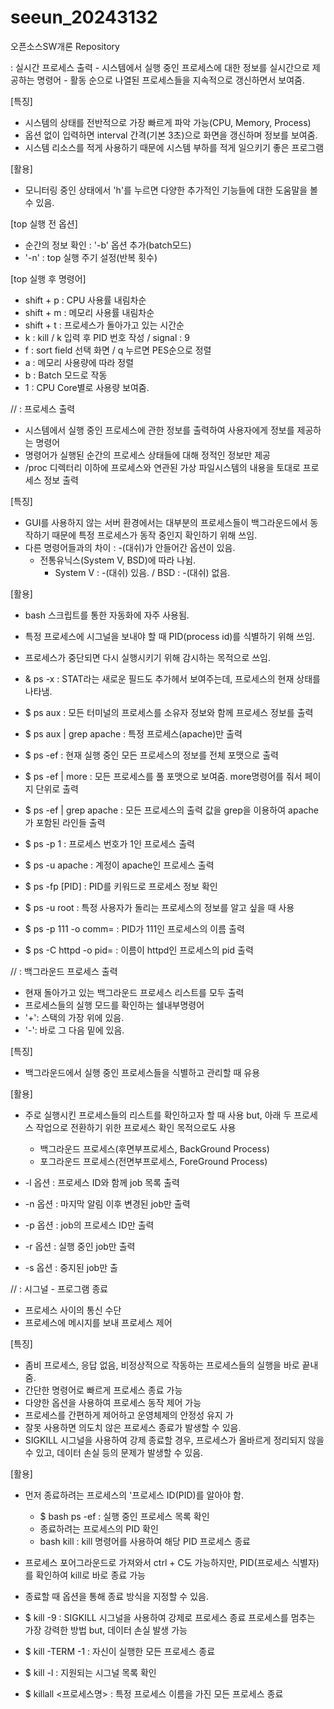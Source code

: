 # seeun_20243132
오픈소스SW개론 Repository


<top>
: 실시간 프로세스 출력
- 시스템에서 실행 중인 프로세스에 대한 정보를 실시간으로 제공하는 명령어
- 활동 순으로 나열된 프로세스들을 지속적으로 갱신하면서 보여줌.

[특징]
- 시스템의 상태를 전반적으로 가장 빠르게 파악 가능(CPU, Memory, Process)
- 옵션 없이 입력하면 interval 간격(기본 3초)으로 화면을 갱신하며 정보를 보여줌.
- 시스템 리소스를 적게 사용하기 때문에 시스템 부하를 적게 일으키기 좋은 프로그램

[활용]
- 모니터링 중인 상태에서 'h'를 누르면 다양한 추가적인 기능들에 대한 도움말을 볼 수 있음.

[top 실행 전 옵션]
- 순간의 정보 확인 : '-b' 옵션 추가(batch모드)
- '-n' : top 실행 주기 설정(반복 횟수)

[top 실행 후 명령어]
- shift + p : CPU 사용률 내림차순
- shift + m : 메모리 사용률 내림차순
- shift + t : 프로세스가 돌아가고 있는 시간순
- k : kill / k 입력 후 PID 번호 작성 / signal : 9
- f : sort field 선택 화면 / q 누르면 PES순으로 정렬
- a : 메모리 사용량에 따라 정렬
- b : Batch 모드로 작동
- 1 : CPU Core별로 사용량 보여줌.



//<ps>
: 프로세스 출력
- 시스템에서 실행 중인 프로세스에 관한 정보를 출력하여 사용자에게 정보를 제공하는 명령어
- 명령어가 실행된 순간의 프로세스 상태들에 대해 정적인 정보만 제공
- /proc 디렉터리 이하에 프로세스와 연관된 가상 파일시스템의 내용을 토대로 프로세스 정보 출력

[특징]
- GUI를 사용하지 않는 서버 환경에서는 대부분의 프로세스들이 백그라운드에서 동작하기 때문에 특정 프로세스가 동작 중인지 확인하기 위해 쓰임.
- 다른 명령어들과의 차이 : -(대쉬)가 안들어간 옵션이 있음.
  - 전통유닉스(System V, BSD)에 따라 나뉨.
    - System V : -(대쉬) 있음. / BSD : -(대쉬) 없음.

[활용]
- bash 스크립트를 통한 자동화에 자주 사용됨.
- 특정 프로세스에 시그널을 보내야 할 때 PID(process id)를 식별하기 위해 쓰임.
- 프로세스가 중단되면 다시 실행시키기 위해 감시하는 목적으로 쓰임.

- & ps -x : STAT라는 새로운 필드도 추가헤서 보여주는데, 프로세스의 현재 상태를 나타냄.
- $ ps aux : 모든 터미널의 프로세스를 소유자 정보와 함께 프로세스 정보를 출력
- $ ps aux | grep apache : 특정 프로세스(apache)만 출력
- $ ps -ef : 현재 실행 중인 모든 프로세스의 정보를 전체 포맷으로 출력
- $ ps -ef | more : 모든 프로세스를 풀 포맷으로 보여줌. more명령어를 줘서 페이지 단위로 출력
- $ ps -ef | grep apache : 모든 프로세스의 출력 값을 grep을 이용하여 apache가 포함된 라인들 출력
- $ ps -p 1 : 프로세스 번호가 1인 프로세스 출력
- $ ps -u apache : 계정이 apache인 프로세스 출력
- $ ps -fp [PID] : PID를 키워드로 프로세스 정보 확인
- $ ps -u root : 특정 사용자가 돌리는 프로세스의 정보를 알고 싶을 때 사용
- $ ps -p 111 -o comm= : PID가 111인 프로세스의 이름 출력
- $ ps -C httpd -o pid= : 이름이 httpd인 프로세스의 pid 출력



//<jobs>
: 백그라운드 프로세스 출력
- 현재 돌아가고 있는 백그라운드 프로세스 리스트를 모두 출력
- 프로세스들의 실행 모드를 확인하는 쉘내부명령어
- '+': 스택의 가장 위에 있음.
- '-': 바로 그 다음 밑에 있음.

[특징]
- 백그라운드에서 실행 중인 프로세스들을 식별하고 관리할 때 유용

[활용]
- 주로 실행시킨 프로세스들의 리스트를 확인하고자 할 때 사용 but, 아래 두 프로세스 작업으로 전환하기 위한 프로세스 확인 목적으로도 사용
  - 백그라운드 프로세스(후면부프로세스, BackGround Process)
  - 포그라운드 프로세스(전면부프로세스, ForeGround Process)
 
- -l 옵션 : 프로세스 ID와 함께 job 목록 출력
- -n 옵션 : 마지막 알림 이후 변경된 job만 출력
- -p 옵션 : job의 프로세스 ID만 출력
- -r 옵션 : 실행 중인 job만 출력
- -s 옵션 : 중지된 job만 출



//<kill>
: 시그널 - 프로그램 종료
- 프로세스 사이의 통신 수단
- 프로세스에 메시지를 보내 프로세스 제어

[특징]
- 좀비 프로세스, 응답 없음, 비정상적으로 작동하는 프로세스들의 실행을 바로 끝내줌.
- 간단한 명령어로 빠르게 프로세스 종료 가능
- 다양한 옵션을 사용하여 프로세스 동작 제어 가능
- 프로세스를 간편하게 제어하고 운영체제의 안정성 유지 가
- 잘못 사용하면 의도치 않은 프로세스 종료가 발생할 수 있음.
- SIGKILL 시그널을 사용하여 강제 종료할 경우, 프로세스가 올바르게 정리되지 않을 수 있고, 데이터 손실 등의 문제가 발생할 수 있음.

[활용]
- 먼저 종료하려는 프로세스의 '프로세스 ID(PID)를 알아야 함.
  - $ bash ps -ef : 실행 중인 프로세스 목록 확인
  - 종료하려는 프로세스의 PID 확인
  - bash kill <PID> : kill 명령어를 사용하여 해당 PID 프로세스 종료
- 프로세스 포어그라운드로 가져와서 ctrl + C도 가능하지만, PID(프로세스 식별자)를 확인하여 kill로 바로 종료 가능
- 종료할 때 옵션을 통해 종료 방식을 지정할 수 있음.

- $ kill -9 <PID> : SIGKILL 시그널을 사용하여 강제로 프로세스 종료
                    프로세스를 멈추는 가장 강력한 방법 but, 데이터 손실 발생 가능
- $ kill -TERM -1 : 자신이 실행한 모든 프로세스 종료
- $ kill -l : 지원되는 시그널 목록 확인
- $ killall <프로세스명> : 특정 프로세스 이름을 가진 모든 프로세스 종료
